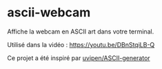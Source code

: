 # ascii-webcam

Affiche la webcam en ASCII art dans votre terminal.

Utilisé dans la vidéo : https://youtu.be/DBnStqiLB-Q

Ce projet a été inspiré par [uvipen/ASCII-generator](https://github.com/uvipen/ASCII-generator)
